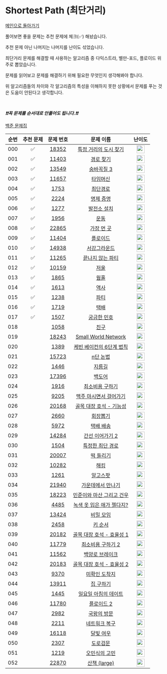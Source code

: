 # Shortest Path (최단거리)

[메인으로 돌아가기](https://github.com/tony9402/baekjoon)

풀어보면 좋을 문제는 추천 문제에 체크(✅) 해놨습니다.

추천 문제 아닌 나머지는 나머지를 난이도 섞었습니다.

최단거리 문제를 해결할 때 사용하는 알고리즘 중 다익스트라, 벨만-포드, 플로이드 위주로 뽑았습니다.

문제를 읽어보고 문제를 해결하기 위해 필요한 무엇인지 생각해봐야 합니다.

위 알고리즘들의 차이와 각 알고리즘의 특성을 이해하지 못한 상황에서 문제를 푸는 것은 도움이 안된다고 생각합니다.

<br>

***❗️❗️꼭 문제를 순서대로 안풀어도 됩니다.❗️❗️***

[백준 문제집](https://www.acmicpc.net/workbook/view/7273)

| 순번  | 추천 문제 |                                   문제 번호                                   |                                          문제 이름                                          |                                        난이도                                         |
|:---:|:-----:|:-------------------------------------------------------------------------:|:---------------------------------------------------------------------------------------:|:----------------------------------------------------------------------------------:|
| 000 |   ✅   | <a href="https://www.acmicpc.net/problem/18352" target="_blank">18352</a> |    <a href="https://www.acmicpc.net/problem/18352" target="_blank">특정 거리의 도시 찾기</a>     | <img height="25px" width="25px" src="https://static.solved.ac/tier_small/9.svg"/>  |
| 001 |   ✅   | <a href="https://www.acmicpc.net/problem/11403" target="_blank">11403</a> |        <a href="https://www.acmicpc.net/problem/11403" target="_blank">경로 찾기</a>        | <img height="25px" width="25px" src="https://static.solved.ac/tier_small/10.svg"/> |
| 002 |   ✅   | <a href="https://www.acmicpc.net/problem/13549" target="_blank">13549</a> |       <a href="https://www.acmicpc.net/problem/13549" target="_blank">숨바꼭질 3</a>        | <img height="25px" width="25px" src="https://static.solved.ac/tier_small/11.svg"/> |
| 003 |   ✅   | <a href="https://www.acmicpc.net/problem/11657" target="_blank">11657</a> |        <a href="https://www.acmicpc.net/problem/11657" target="_blank">타임머신</a>         | <img height="25px" width="25px" src="https://static.solved.ac/tier_small/12.svg"/> |
| 004 |   ✅   |  <a href="https://www.acmicpc.net/problem/1753" target="_blank">1753</a>  |         <a href="https://www.acmicpc.net/problem/1753" target="_blank">최단경로</a>         | <img height="25px" width="25px" src="https://static.solved.ac/tier_small/12.svg"/> |
| 005 |   ✅   |  <a href="https://www.acmicpc.net/problem/2224" target="_blank">2224</a>  |        <a href="https://www.acmicpc.net/problem/2224" target="_blank">명제 증명</a>         | <img height="25px" width="25px" src="https://static.solved.ac/tier_small/12.svg"/> |
| 006 |   ✅   |  <a href="https://www.acmicpc.net/problem/1277" target="_blank">1277</a>  |        <a href="https://www.acmicpc.net/problem/1277" target="_blank">발전소 설치</a>        | <img height="25px" width="25px" src="https://static.solved.ac/tier_small/12.svg"/> |
| 007 |   ✅   |  <a href="https://www.acmicpc.net/problem/1956" target="_blank">1956</a>  |          <a href="https://www.acmicpc.net/problem/1956" target="_blank">운동</a>          | <img height="25px" width="25px" src="https://static.solved.ac/tier_small/12.svg"/> |
| 008 |   ✅   | <a href="https://www.acmicpc.net/problem/22865" target="_blank">22865</a> |       <a href="https://www.acmicpc.net/problem/22865" target="_blank">가장 먼 곳</a>        | <img height="25px" width="25px" src="https://static.solved.ac/tier_small/12.svg"/> |
| 009 |   ✅   | <a href="https://www.acmicpc.net/problem/11404" target="_blank">11404</a> |        <a href="https://www.acmicpc.net/problem/11404" target="_blank">플로이드</a>         | <img height="25px" width="25px" src="https://static.solved.ac/tier_small/12.svg"/> |
| 010 |   ✅   | <a href="https://www.acmicpc.net/problem/14938" target="_blank">14938</a> |       <a href="https://www.acmicpc.net/problem/14938" target="_blank">서강그라운드</a>        | <img height="25px" width="25px" src="https://static.solved.ac/tier_small/12.svg"/> |
| 011 |   ✅   | <a href="https://www.acmicpc.net/problem/11265" target="_blank">11265</a> |      <a href="https://www.acmicpc.net/problem/11265" target="_blank">끝나지 않는 파티</a>      | <img height="25px" width="25px" src="https://static.solved.ac/tier_small/12.svg"/> |
| 012 |   ✅   | <a href="https://www.acmicpc.net/problem/10159" target="_blank">10159</a> |         <a href="https://www.acmicpc.net/problem/10159" target="_blank">저울</a>          | <img height="25px" width="25px" src="https://static.solved.ac/tier_small/12.svg"/> |
| 013 |   ✅   |  <a href="https://www.acmicpc.net/problem/1865" target="_blank">1865</a>  |          <a href="https://www.acmicpc.net/problem/1865" target="_blank">웜홀</a>          | <img height="25px" width="25px" src="https://static.solved.ac/tier_small/13.svg"/> |
| 014 |   ✅   |  <a href="https://www.acmicpc.net/problem/1613" target="_blank">1613</a>  |          <a href="https://www.acmicpc.net/problem/1613" target="_blank">역사</a>          | <img height="25px" width="25px" src="https://static.solved.ac/tier_small/13.svg"/> |
| 015 |   ✅   |  <a href="https://www.acmicpc.net/problem/1238" target="_blank">1238</a>  |          <a href="https://www.acmicpc.net/problem/1238" target="_blank">파티</a>          | <img height="25px" width="25px" src="https://static.solved.ac/tier_small/13.svg"/> |
| 016 |   ✅   |  <a href="https://www.acmicpc.net/problem/1719" target="_blank">1719</a>  |          <a href="https://www.acmicpc.net/problem/1719" target="_blank">택배</a>          | <img height="25px" width="25px" src="https://static.solved.ac/tier_small/13.svg"/> |
| 017 |   ✅   |  <a href="https://www.acmicpc.net/problem/1507" target="_blank">1507</a>  |        <a href="https://www.acmicpc.net/problem/1507" target="_blank">궁금한 민호</a>        | <img height="25px" width="25px" src="https://static.solved.ac/tier_small/14.svg"/> |
| 018 |       |  <a href="https://www.acmicpc.net/problem/1058" target="_blank">1058</a>  |          <a href="https://www.acmicpc.net/problem/1058" target="_blank">친구</a>          | <img height="25px" width="25px" src="https://static.solved.ac/tier_small/9.svg"/>  |
| 019 |       | <a href="https://www.acmicpc.net/problem/18243" target="_blank">18243</a> | <a href="https://www.acmicpc.net/problem/18243" target="_blank">Small World Network</a> | <img height="25px" width="25px" src="https://static.solved.ac/tier_small/10.svg"/> |
| 020 |       |  <a href="https://www.acmicpc.net/problem/1389" target="_blank">1389</a>  |    <a href="https://www.acmicpc.net/problem/1389" target="_blank">케빈 베이컨의 6단계 법칙</a>    | <img height="25px" width="25px" src="https://static.solved.ac/tier_small/10.svg"/> |
| 021 |       | <a href="https://www.acmicpc.net/problem/15723" target="_blank">15723</a> |        <a href="https://www.acmicpc.net/problem/15723" target="_blank">n단 논법</a>        | <img height="25px" width="25px" src="https://static.solved.ac/tier_small/10.svg"/> |
| 022 |       |  <a href="https://www.acmicpc.net/problem/1446" target="_blank">1446</a>  |         <a href="https://www.acmicpc.net/problem/1446" target="_blank">지름길</a>          | <img height="25px" width="25px" src="https://static.solved.ac/tier_small/10.svg"/> |
| 023 |       | <a href="https://www.acmicpc.net/problem/17396" target="_blank">17396</a> |         <a href="https://www.acmicpc.net/problem/17396" target="_blank">백도어</a>         | <img height="25px" width="25px" src="https://static.solved.ac/tier_small/11.svg"/> |
| 024 |       |  <a href="https://www.acmicpc.net/problem/1916" target="_blank">1916</a>  |       <a href="https://www.acmicpc.net/problem/1916" target="_blank">최소비용 구하기</a>       | <img height="25px" width="25px" src="https://static.solved.ac/tier_small/11.svg"/> |
| 025 |       |  <a href="https://www.acmicpc.net/problem/9205" target="_blank">9205</a>  |     <a href="https://www.acmicpc.net/problem/9205" target="_blank">맥주 마시면서 걸어가기</a>     | <img height="25px" width="25px" src="https://static.solved.ac/tier_small/11.svg"/> |
| 026 |       | <a href="https://www.acmicpc.net/problem/20168" target="_blank">20168</a> |   <a href="https://www.acmicpc.net/problem/20168" target="_blank">골목 대장 호석 - 기능성</a>    | <img height="25px" width="25px" src="https://static.solved.ac/tier_small/11.svg"/> |
| 027 |       |  <a href="https://www.acmicpc.net/problem/2660" target="_blank">2660</a>  |         <a href="https://www.acmicpc.net/problem/2660" target="_blank">회장뽑기</a>         | <img height="25px" width="25px" src="https://static.solved.ac/tier_small/11.svg"/> |
| 028 |       |  <a href="https://www.acmicpc.net/problem/5972" target="_blank">5972</a>  |        <a href="https://www.acmicpc.net/problem/5972" target="_blank">택배 배송</a>         | <img height="25px" width="25px" src="https://static.solved.ac/tier_small/11.svg"/> |
| 029 |       | <a href="https://www.acmicpc.net/problem/14284" target="_blank">14284</a> |      <a href="https://www.acmicpc.net/problem/14284" target="_blank">간선 이어가기 2</a>      | <img height="25px" width="25px" src="https://static.solved.ac/tier_small/11.svg"/> |
| 030 |       |  <a href="https://www.acmicpc.net/problem/1504" target="_blank">1504</a>  |      <a href="https://www.acmicpc.net/problem/1504" target="_blank">특정한 최단 경로</a>       | <img height="25px" width="25px" src="https://static.solved.ac/tier_small/12.svg"/> |
| 031 |       | <a href="https://www.acmicpc.net/problem/20007" target="_blank">20007</a> |        <a href="https://www.acmicpc.net/problem/20007" target="_blank">떡 돌리기</a>        | <img height="25px" width="25px" src="https://static.solved.ac/tier_small/12.svg"/> |
| 032 |       | <a href="https://www.acmicpc.net/problem/10282" target="_blank">10282</a> |         <a href="https://www.acmicpc.net/problem/10282" target="_blank">해킹</a>          | <img height="25px" width="25px" src="https://static.solved.ac/tier_small/12.svg"/> |
| 033 |       |  <a href="https://www.acmicpc.net/problem/1261" target="_blank">1261</a>  |         <a href="https://www.acmicpc.net/problem/1261" target="_blank">알고스팟</a>         | <img height="25px" width="25px" src="https://static.solved.ac/tier_small/12.svg"/> |
| 034 |       | <a href="https://www.acmicpc.net/problem/21940" target="_blank">21940</a> |      <a href="https://www.acmicpc.net/problem/21940" target="_blank">가운데에서 만나기</a>      | <img height="25px" width="25px" src="https://static.solved.ac/tier_small/12.svg"/> |
| 035 |       | <a href="https://www.acmicpc.net/problem/18223" target="_blank">18223</a> |   <a href="https://www.acmicpc.net/problem/18223" target="_blank">민준이와 마산 그리고 건우</a>    | <img height="25px" width="25px" src="https://static.solved.ac/tier_small/12.svg"/> |
| 036 |       |  <a href="https://www.acmicpc.net/problem/4485" target="_blank">4485</a>  |   <a href="https://www.acmicpc.net/problem/4485" target="_blank">녹색 옷 입은 애가 젤다지?</a>    | <img height="25px" width="25px" src="https://static.solved.ac/tier_small/12.svg"/> |
| 037 |       | <a href="https://www.acmicpc.net/problem/13424" target="_blank">13424</a> |        <a href="https://www.acmicpc.net/problem/13424" target="_blank">비밀 모임</a>        | <img height="25px" width="25px" src="https://static.solved.ac/tier_small/12.svg"/> |
| 038 |       |  <a href="https://www.acmicpc.net/problem/2458" target="_blank">2458</a>  |         <a href="https://www.acmicpc.net/problem/2458" target="_blank">키 순서</a>         | <img height="25px" width="25px" src="https://static.solved.ac/tier_small/12.svg"/> |
| 039 |       | <a href="https://www.acmicpc.net/problem/20182" target="_blank">20182</a> |  <a href="https://www.acmicpc.net/problem/20182" target="_blank">골목 대장 호석 - 효율성 1</a>   | <img height="25px" width="25px" src="https://static.solved.ac/tier_small/13.svg"/> |
| 040 |       | <a href="https://www.acmicpc.net/problem/11779" target="_blank">11779</a> |     <a href="https://www.acmicpc.net/problem/11779" target="_blank">최소비용 구하기 2</a>      | <img height="25px" width="25px" src="https://static.solved.ac/tier_small/13.svg"/> |
| 041 |       | <a href="https://www.acmicpc.net/problem/11562" target="_blank">11562</a> |      <a href="https://www.acmicpc.net/problem/11562" target="_blank">백양로 브레이크</a>       | <img height="25px" width="25px" src="https://static.solved.ac/tier_small/13.svg"/> |
| 042 |       | <a href="https://www.acmicpc.net/problem/20183" target="_blank">20183</a> |  <a href="https://www.acmicpc.net/problem/20183" target="_blank">골목 대장 호석 - 효율성 2</a>   | <img height="25px" width="25px" src="https://static.solved.ac/tier_small/14.svg"/> |
| 043 |       |  <a href="https://www.acmicpc.net/problem/9370" target="_blank">9370</a>  |       <a href="https://www.acmicpc.net/problem/9370" target="_blank">미확인 도착지</a>        | <img height="25px" width="25px" src="https://static.solved.ac/tier_small/14.svg"/> |
| 044 |       | <a href="https://www.acmicpc.net/problem/13911" target="_blank">13911</a> |        <a href="https://www.acmicpc.net/problem/13911" target="_blank">집 구하기</a>        | <img height="25px" width="25px" src="https://static.solved.ac/tier_small/14.svg"/> |
| 045 |       |  <a href="https://www.acmicpc.net/problem/1445" target="_blank">1445</a>  |     <a href="https://www.acmicpc.net/problem/1445" target="_blank">일요일 아침의 데이트</a>      | <img height="25px" width="25px" src="https://static.solved.ac/tier_small/14.svg"/> |
| 046 |       | <a href="https://www.acmicpc.net/problem/11780" target="_blank">11780</a> |       <a href="https://www.acmicpc.net/problem/11780" target="_blank">플로이드 2</a>        | <img height="25px" width="25px" src="https://static.solved.ac/tier_small/14.svg"/> |
| 047 |       |  <a href="https://www.acmicpc.net/problem/2982" target="_blank">2982</a>  |        <a href="https://www.acmicpc.net/problem/2982" target="_blank">국왕의 방문</a>        | <img height="25px" width="25px" src="https://static.solved.ac/tier_small/14.svg"/> |
| 048 |       |  <a href="https://www.acmicpc.net/problem/2211" target="_blank">2211</a>  |       <a href="https://www.acmicpc.net/problem/2211" target="_blank">네트워크 복구</a>        | <img height="25px" width="25px" src="https://static.solved.ac/tier_small/14.svg"/> |
| 049 |       | <a href="https://www.acmicpc.net/problem/16118" target="_blank">16118</a> |        <a href="https://www.acmicpc.net/problem/16118" target="_blank">달빛 여우</a>        | <img height="25px" width="25px" src="https://static.solved.ac/tier_small/15.svg"/> |
| 050 |       |  <a href="https://www.acmicpc.net/problem/2307" target="_blank">2307</a>  |         <a href="https://www.acmicpc.net/problem/2307" target="_blank">도로검문</a>         | <img height="25px" width="25px" src="https://static.solved.ac/tier_small/15.svg"/> |
| 051 |       |  <a href="https://www.acmicpc.net/problem/1219" target="_blank">1219</a>  |       <a href="https://www.acmicpc.net/problem/1219" target="_blank">오민식의 고민</a>        | <img height="25px" width="25px" src="https://static.solved.ac/tier_small/16.svg"/> |
| 052 |       | <a href="https://www.acmicpc.net/problem/22870" target="_blank">22870</a> |     <a href="https://www.acmicpc.net/problem/22870" target="_blank">산책 (large)</a>      | <img height="25px" width="25px" src="https://static.solved.ac/tier_small/17.svg"/> |
